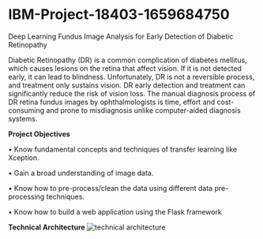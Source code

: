 # IBM-Project-18403-1659684750
Deep Learning Fundus Image Analysis for Early Detection of Diabetic Retinopathy

Diabetic Retinopathy (DR) is a common complication of diabetes mellitus, which causes lesions on the retina that affect vision. If it is not detected early, it can lead to blindness. Unfortunately, DR is not a reversible process, and treatment only sustains vision. DR early detection and treatment can significantly reduce the risk of vision loss. The manual diagnosis process of DR retina fundus images by ophthalmologists is time, effort and cost-consuming and prone to misdiagnosis unlike computer-aided diagnosis systems. 

**Project Objectives**

•	Know fundamental concepts and techniques of transfer learning like Xception.

•	Gain a broad understanding of image data.

•	Know how to pre-process/clean the data using different data pre-processing techniques.

•	Know how to build a web application using the Flask framework

**Technical Architecture**
![technical architecture](https://user-images.githubusercontent.com/65432217/197691551-991c76ac-1788-4c3f-a2c5-17b8f0638f6c.png)
